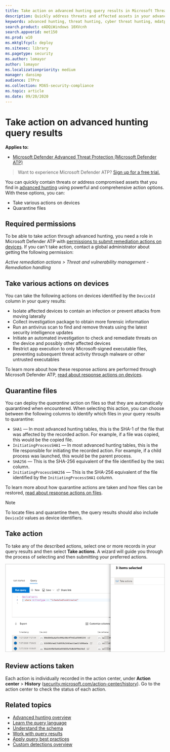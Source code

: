 ```yaml
---
title: Take action on advanced hunting query results in Microsoft Threat Protection
description: Quickly address threats and affected assets in your advanced hunting query results
keywords: advanced hunting, threat hunting, cyber threat hunting, mdatp, microsoft defender atp, wdatp search, query, telemetry, custom detections, schema, kusto, avoid timeout, command lines, process id
search.product: eADQiWindows 10XVcnh
search.appverid: met150
ms.prod: w10
ms.mktglfcycl: deploy
ms.sitesec: library
ms.pagetype: security
ms.author: lomayor
author: lomayor
ms.localizationpriority: medium
manager: dansimp
audience: ITPro
ms.collection: M365-security-compliance 
ms.topic: article
ms.date: 09/20/2020
---
```


# Take action on advanced hunting query results

**Applies to:**
- [Microsoft Defender Advanced Threat Protection (Microsoft Defender ATP)](https://go.microsoft.com/fwlink/p/?linkid=2146631)

> Want to experience Microsoft Defender ATP? [Sign up for a free trial.](https://www.microsoft.com/microsoft-365/windows/microsoft-defender-atp?ocid=docs-wdatp-advancedhuntingref-abovefoldlink)

You can quickly contain threats or address compromised assets that you find in [advanced hunting](advanced-hunting-overview.md) using powerful and comprehensive action options. With these options, you can:

- Take various actions on devices
- Quarantine files

## Required permissions

To be able to take action through advanced hunting, you need a role in Microsoft Defender ATP with [permissions to submit remediation actions on devices](https://docs.microsoft.com/windows/security/threat-protection/microsoft-defender-atp/user-roles#permission-options). If you can't take action, contact a global administrator about getting the following permission:

*Active remediation actions > Threat and vulnerability management - Remediation handling*

## Take various actions on devices

You can take the following actions on devices identified by the `DeviceId` column in your query results:

- Isolate affected devices to contain an infection or prevent attacks from moving laterally
- Collect investigation package to obtain more forensic information
- Run an antivirus scan to find and remove threats using the latest security intelligence updates
- Initiate an automated investigation to check and remediate threats on the device and possibly other affected devices
- Restrict app execution to only Microsoft-signed executable files, preventing subsequent threat activity through malware or other untrusted executables

To learn more about how these response actions are performed through Microsoft Defender ATP, [read about response actions on devices](respond-machine-alerts.md).

## Quarantine files

You can deploy the *quarantine* action on files so that they are automatically quarantined when encountered. When selecting this action, you can choose between the following columns to identify which files in your query results to quarantine:

- `SHA1` — In most advanced hunting tables, this is the SHA-1 of the file that was affected by the recorded action. For example, if a file was copied, this would be the copied file.
- `InitiatingProcessSHA1` — In most advanced hunting tables, this is the file responsible for initiating the recorded action. For example, if a child process was launched, this would be the parent process. 
- `SHA256` — This is the SHA-256 equivalent of the file identified by the `SHA1` column.
- `InitiatingProcessSHA256` — This is the SHA-256 equivalent of the file identified by the `InitiatingProcessSHA1` column.

To learn more about how quarantine actions are taken and how files can be restored, [read about response actions on files](respond-file-alerts.md).

>[!NOTE]
>To locate files and quarantine them, the query results should also include `DeviceId` values as device identifiers.  

## Take action

To take any of the described actions, select one or more records in your query results and then select **Take actions**. A wizard will guide you through the process of selecting and then submitting your preferred actions.

![Image of selected record with panel for inspecting the record](images/ah-take-actions.png)

## Review actions taken

Each action is individually recorded in the action center, under **Action center** > **History** ([security.microsoft.com/action-center/history](https://security.microsoft.com/action-center/history)). Go to the action center to check the status of each action.
 
## Related topics

- [Advanced hunting overview](advanced-hunting-overview.md)
- [Learn the query language](advanced-hunting-query-language.md)
- [Understand the schema](advanced-hunting-schema-reference.md)
- [Work with query results](advanced-hunting-query-results.md)
- [Apply query best practices](advanced-hunting-best-practices.md)
- [Custom detections overview](overview-custom-detections.md)
